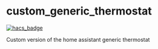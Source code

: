 # custom_generic_thermostat

[![hacs_badge](https://img.shields.io/badge/HACS-Custom-orange.svg)](https://github.com/custom-components/hacs)

Custom version of the home assistant generic thermostat
